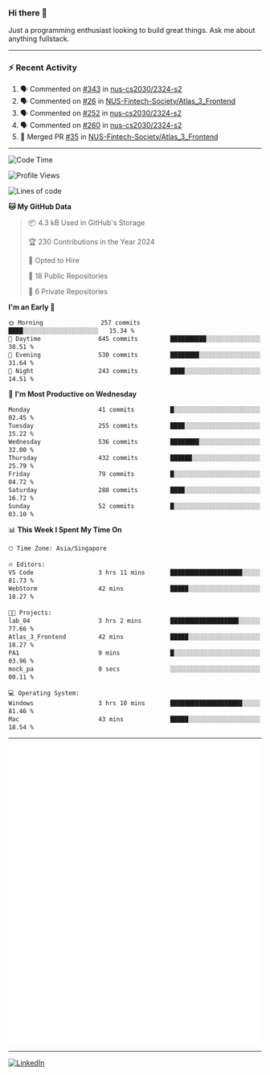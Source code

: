 ### Hi there 👋

<!--
**gnimnix/gnimnix** is a ✨ _special_ ✨ repository because its `README.md` (this file) appears on your GitHub profile.

Here are some ideas to get you started:

- 🔭 I’m currently working on ...
- 🌱 I’m currently learning ...
- 👯 I’m looking to collaborate on ...
- 🤔 I’m looking for help with ...
- 💬 Ask me about ...
- 📫 How to reach me: ...
- 😄 Pronouns: ...
- ⚡ Fun fact: ...
-->

Just a programming enthusiast looking to build great things. Ask me about anything fullstack.

---


### :zap: Recent Activity

<!--START_SECTION:activity-->
1. 🗣 Commented on [#343](https://github.com/nus-cs2030/2324-s2/issues/343#issuecomment-2017735249) in [nus-cs2030/2324-s2](https://github.com/nus-cs2030/2324-s2)
2. 🗣 Commented on [#26](https://github.com/NUS-Fintech-Society/Atlas_3_Frontend/pull/26#issuecomment-2015327157) in [NUS-Fintech-Society/Atlas_3_Frontend](https://github.com/NUS-Fintech-Society/Atlas_3_Frontend)
3. 🗣 Commented on [#252](https://github.com/nus-cs2030/2324-s2/issues/252#issuecomment-2011348644) in [nus-cs2030/2324-s2](https://github.com/nus-cs2030/2324-s2)
4. 🗣 Commented on [#260](https://github.com/nus-cs2030/2324-s2/issues/260#issuecomment-2008832556) in [nus-cs2030/2324-s2](https://github.com/nus-cs2030/2324-s2)
5. 🎉 Merged PR [#35](https://github.com/NUS-Fintech-Society/Atlas_3_Frontend/pull/35) in [NUS-Fintech-Society/Atlas_3_Frontend](https://github.com/NUS-Fintech-Society/Atlas_3_Frontend)
<!--END_SECTION:activity-->

---

<!--START_SECTION:waka-->
![Code Time](http://img.shields.io/badge/Code%20Time-10%20hrs%2025%20mins-blue)

![Profile Views](http://img.shields.io/badge/Profile%20Views-300-blue)

![Lines of code](https://img.shields.io/badge/From%20Hello%20World%20I%27ve%20Written-288.0%20thousand%20lines%20of%20code-blue)

**🐱 My GitHub Data** 

> 📦 4.3 kB Used in GitHub's Storage 
 > 
> 🏆 230 Contributions in the Year 2024
 > 
> 💼 Opted to Hire
 > 
> 📜 18 Public Repositories 
 > 
> 🔑 6 Private Repositories 
 > 
**I'm an Early 🐤** 

```text
🌞 Morning                257 commits         ████░░░░░░░░░░░░░░░░░░░░░   15.34 % 
🌆 Daytime                645 commits         ██████████░░░░░░░░░░░░░░░   38.51 % 
🌃 Evening                530 commits         ████████░░░░░░░░░░░░░░░░░   31.64 % 
🌙 Night                  243 commits         ████░░░░░░░░░░░░░░░░░░░░░   14.51 % 
```
📅 **I'm Most Productive on Wednesday** 

```text
Monday                   41 commits          █░░░░░░░░░░░░░░░░░░░░░░░░   02.45 % 
Tuesday                  255 commits         ████░░░░░░░░░░░░░░░░░░░░░   15.22 % 
Wednesday                536 commits         ████████░░░░░░░░░░░░░░░░░   32.00 % 
Thursday                 432 commits         ██████░░░░░░░░░░░░░░░░░░░   25.79 % 
Friday                   79 commits          █░░░░░░░░░░░░░░░░░░░░░░░░   04.72 % 
Saturday                 280 commits         ████░░░░░░░░░░░░░░░░░░░░░   16.72 % 
Sunday                   52 commits          █░░░░░░░░░░░░░░░░░░░░░░░░   03.10 % 
```


📊 **This Week I Spent My Time On** 

```text
🕑︎ Time Zone: Asia/Singapore

🔥 Editors: 
VS Code                  3 hrs 11 mins       ████████████████████░░░░░   81.73 % 
WebStorm                 42 mins             █████░░░░░░░░░░░░░░░░░░░░   18.27 % 

🐱‍💻 Projects: 
lab_04                   3 hrs 2 mins        ███████████████████░░░░░░   77.66 % 
Atlas_3_Frontend         42 mins             █████░░░░░░░░░░░░░░░░░░░░   18.27 % 
PA1                      9 mins              █░░░░░░░░░░░░░░░░░░░░░░░░   03.96 % 
mock_pa                  0 secs              ░░░░░░░░░░░░░░░░░░░░░░░░░   00.11 % 

💻 Operating System: 
Windows                  3 hrs 10 mins       ████████████████████░░░░░   81.46 % 
Mac                      43 mins             █████░░░░░░░░░░░░░░░░░░░░   18.54 % 
```


<!--END_SECTION:waka-->

---

<img src="https://github.com/gnimnix/github-stats-transparent/blob/output/generated/overview.svg" /><img src="https://github.com/gnimnix/github-stats-transparent/blob/output/generated/languages.svg" />


---

<a href="https://www.linkedin.com/in/xmluu/" target="_blank"><img src="https://img.shields.io/badge/LinkedIn-%230077B5.svg?&style=flat-square&logo=linkedin&logoColor=white" alt="LinkedIn"></a>
